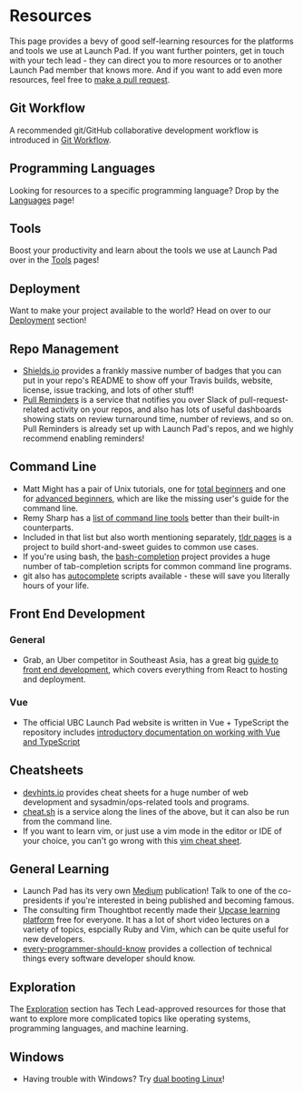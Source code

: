 # Resources

This page provides a bevy of good self-learning resources for the platforms
and tools we use at Launch Pad. If you want further pointers, get in
touch with your tech lead - they can direct you to more resources or to
another Launch Pad member that knows more. And if you want to add even more
resources, feel free to [make a pull request](../CONTRIBUTING.md).

## Git Workflow

A recommended git/GitHub collaborative development workflow is introduced in
[Git Workflow](git-workflow.md).

## Programming Languages

Looking for resources to a specific programming language? Drop by the
[Languages](./languages.md) page!

## Tools

Boost your productivity and learn about the tools we use at Launch Pad over in
the [Tools](tools/) pages!

## Deployment

Want to make your project available to the world? Head on over to our
[Deployment](./deployment.md) section!

## Repo Management

* [Shields.io](https://shields.io/#/) provides a frankly massive number of
  badges that you can put in your repo's README to show off your Travis builds,
  website, license, issue tracking, and lots of other stuff!
* [Pull Reminders](https://pullreminders.com) is a service that notifies you
  over Slack of pull-request-related activity on your repos, and also has
  lots of useful dashboards showing stats on review turnaround time, number
  of reviews, and so on. Pull Reminders is already set up with Launch Pad's
  repos, and we highly recommend enabling reminders!

## Command Line

* Matt Might has a pair of Unix tutorials, one for
  [total beginners](http://matt.might.net/articles/basic-unix/) and one for
  [advanced beginners](http://matt.might.net/articles/settling-into-unix/),
  which are like the missing user's guide for the command line.
* Remy Sharp has a
  [list of command line tools](https://remysharp.com/2018/08/23/cli-improved)
  better than their built-in counterparts.
* Included in that list but also worth mentioning separately,
  [tldr pages](https://tldr.sh) is a project to build short-and-sweet guides to
  common use cases.
* If you're using bash, the
  [bash-completion](https://github.com/scop/bash-completion) project provides a
  huge number of tab-completion scripts for common command line programs.
* git also has
  [autocomplete](https://git-scm.com/book/en/v1/Git-Basics-Tips-and-Tricks)
  scripts available - these will save you literally hours of your life.

## Front End Development

### General

* Grab, an Uber competitor in Southeast Asia, has a great big
  [guide to front end development](https://github.com/grab/front-end-guide/blob/master/README.md),
  which covers everything from React to hosting and deployment.

### Vue

* The official UBC Launch Pad website is written in Vue + TypeScript the repository
  includes [introductory documentation on working with Vue and TypeScript](https://github.com/ubclaunchpad/ubclaunchpad.com/blob/master/CONTRIBUTING.md#development)

## Cheatsheets

* [devhints.io](https://devhints.io) provides cheat sheets for a huge number of
  web development and sysadmin/ops-related tools and programs.
* [cheat.sh](https://github.com/chubin/cheat.sh) is a service along the lines
  of the above, but it can also be run from the command line.
* If you want to learn vim, or just use a vim mode in the editor or IDE of your
  choice, you can't go wrong with this [vim cheat sheet](https://vim.rtorr.com).

## General Learning

* Launch Pad has its very own
  [Medium](https://medium.com/ubc-launch-pad-software-engineering-blog)
  publication! Talk to one of the co-presidents if you're interested in being
  published and becoming famous.
* The consulting firm Thoughtbot recently made their
  [Upcase learning platform](https://thoughtbot.com/upcase) free for everyone.
  It has a lot of short video lectures on a variety of topics, espcially
  Ruby and Vim, which can be quite useful for new developers.
* [every-programmer-should-know](https://github.com/mtdvio/every-programmer-should-know)
  provides a collection of technical things every software developer should
  know.

## Exploration

The [Exploration](./exploration.md) section has Tech Lead-approved resources for
those that want to explore more complicated topics like operating systems,
programming languages, and machine learning.

## Windows

* Having trouble with Windows? Try [dual booting Linux](x/Windows.md)!

